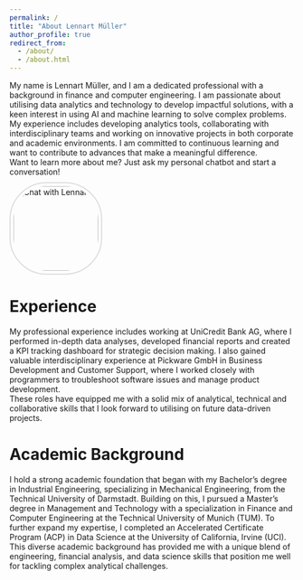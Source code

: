```yaml
---
permalink: /
title: "About Lennart Müller"
author_profile: true
redirect_from: 
  - /about/
  - /about.html
---
```


<p style="margin-bottom: 0;">
My name is Lennart Müller, and I am a dedicated professional with a background in finance and computer engineering. I am passionate about utilising data analytics and technology to develop impactful solutions, with a keen interest in using AI and machine learning to solve complex problems. My experience includes developing analytics tools, collaborating with interdisciplinary teams and working on innovative projects in both corporate and academic environments. I am committed to continuous learning and want to contribute to advances that make a meaningful difference.
</p>
<div style="margin-top: 0;">
Want to learn more about me? Just ask my personal chatbot and start a conversation!
</div>
<!-- Old Button
<div style="margin-top: 10px;">
  <a href="https://chatgpt.com/g/g-673d31d1e5c08191ba939ead6158795f-lennart-muller" target="_blank" style="display: inline-block; padding: 5px 10px; color: white; background-color: #4A4E52; border-radius: 5px; text-decoration: none;">Click here</a>
</div>
-->
<div style="margin-top: 10px;">
  <a href="https://chatgpt.com/g/g-673d31d1e5c08191ba939ead6158795f-lennart-muller" target="_blank">
    <img src="/images/Hintergrund.png" alt="Chat with Lennart" style="width: 150px; border-radius: 40%; border: 2px solid #ddd; padding: 5px;">
  </a>
</div>
<div style="margin-top: 20px;">
</div>

Experience
======
<p style="margin-bottom: 0;">
My professional experience includes working at UniCredit Bank AG, where I performed in-depth data analyses, developed financial reports and created a KPI tracking dashboard for strategic decision making. I also gained valuable interdisciplinary experience at Pickware GmbH in Business Development and Customer Support, where I worked closely with programmers to troubleshoot software issues and manage product development. 
</p>
<div style="margin-top: 0;">
These roles have equipped me with a solid mix of analytical, technical and collaborative skills that I look forward to utilising on future data-driven projects.
</div>
<div style="margin-top: 20px;">
</div>

Academic Background
======
<p style="margin-bottom: 0;">
I hold a strong academic foundation that began with my Bachelor’s degree in Industrial Engineering, specializing in Mechanical Engineering, from the Technical University of Darmstadt. Building on this, I pursued a Master’s degree in Management and Technology with a specialization in Finance and Computer Engineering at the Technical University of Munich (TUM). To further expand my expertise, I completed an Accelerated Certificate Program (ACP) in Data Science at the University of California, Irvine (UCI).
</p>
<div style="margin-top: 0;">
This diverse academic background has provided me with a unique blend of engineering, financial analysis, and data science skills that position me well for tackling complex analytical challenges.
</div>
